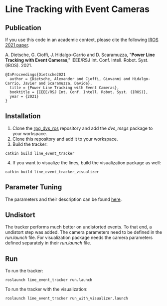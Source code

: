 # Line Tracking with Event Cameras

## Publication
If you use this code in an academic context, please cite the following [IROS 2021 paper](http://rpg.ifi.uzh.ch/docs/IROS21_Dietsche.pdf).

A. Dietsche, G. Cioffi, J. Hidalgo-Carrio and D. Scaramuzza,
"**Power Line Tracking with Event Cameras**,"
IEEE/RSJ Int. Conf. Intell. Robot. Syst. (IROS). 2021.

```
@InProceedings{Dietsche2021
  author = {Dietsche, Alexander and Cioffi, Giovanni and Hidalgo-Carrio, Javier and Scaramuzza, Davide},
  title = {Power Line Tracking with Event Cameras},
  booktitle = {IEEE/RSJ Int. Conf. Intell. Robot. Syst. (IROS)},
  year = {2021}
}
```

## Installation
1. Clone the [rpg_dvs_ros](https://github.com/uzh-rpg/rpg_dvs_ros) repository and add the *dvs_msgs* package to your workspace.
2. Clone this repository and add it to your workspace.
3. Build the tracker:
```
catkin build line_event_tracker 
```
4. If you want to visualize the lines, build the visualization package as well:
```
catkin build line_event_tracker_visualizer
```

## Parameter Tuning
The parameters and their description can be found [here](https://github.com/uzh-rpg/line_tracking_using_event_cameras/blob/main/line_event_tracker/param/param.yaml).

## Undistort
The tracker performs much better on undistorted events. To that end, a undistort step was added. The camera parameters need to be defined in the *run.launch* file.
For visualization package needs the camera parameters defined separately in their *run.launch* file.

## Run
To run the tracker:
```
roslaunch line_event_tracker run.launch
```

To run the tracker with the visualization:
```
roslaunch line_event_tracker run_with_visualizer.launch
```